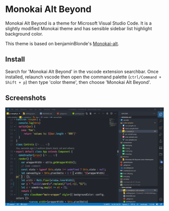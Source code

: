 # Monokai Alt Beyond
Monokai Alt Beyond is a theme for Microsoft Visual Studio Code. It is a slightly modified Monokai theme and has sensible sidebar list highlight background color.

This theme is based on benjaminBlonde's [Monokai-alt](https://github.com/sarcadass/vscode-monokai-alt).

## Install
Search for 'Monokai Alt Beyond' in the vscode extension searchbar. Once installed, relaunch vscode then open the command palette (`ctrl/Command + Shift + p`) then type 'color theme', then choose 'Monokai Alt Beyond'.

## Screenshots

![main](https://github.com/black-black-cat/monokai-alt/raw/master/./screenshots/main.png)